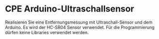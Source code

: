 # CPE Arduino-Ultraschallsensor

Realisieren Sie eine Entfernungsmessung mit Ultraschall-Sensor und dem Arduino.
Es wird der HC-SR04 Sensor verwendet. Für die Programmierung dürfen keine Libraries
verwendet werden.
